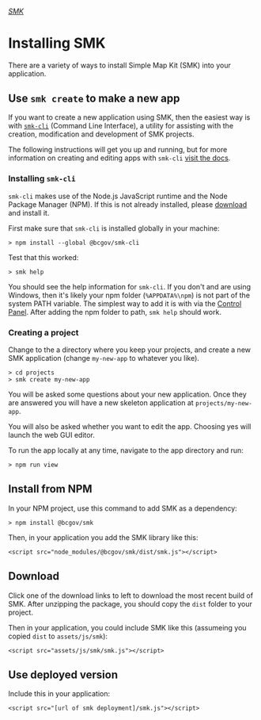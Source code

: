 ###### [SMK](..)

# Installing SMK

There are a variety of ways to install Simple Map Kit (SMK) into your application.

## Use `smk create` to make a new app

If you want to create a new application using SMK, then the easiest way is with [`smk-cli`](https://github.com/bcgov/smk-cli) (Command Line Interface), a utility for assisting with the creation, modification and development of SMK projects.

The following instructions will get you up and running, but for more information on creating and editing apps with `smk-cli` [visit the docs](https://bcgov.github.io/smk-cli/).

### Installing `smk-cli`

`smk-cli` makes use of the Node.js JavaScript runtime and the Node Package Manager (NPM). If this is not already installed, please [download](https://nodejs.org/en/download/) and install it.

First make sure that `smk-cli` is installed globally in your machine:

    > npm install --global @bcgov/smk-cli

Test that this worked:

    > smk help

You should see the help information for `smk-cli`. If you don't and are using Windows, then it's likely your npm folder (`%APPDATA%\npm`) is not part of the system PATH variable. The simplest way to add it is with via the [Control Panel](https://www.computerhope.com/issues/ch000549.htm). After adding the npm folder to path, `smk help` should work.

### Creating a project
Change to the a directory where you keep your projects, and create a new SMK application (change `my-new-app` to whatever you like).

    > cd projects
    > smk create my-new-app

You will be asked some questions about your new application.
Once they are answered you will have a new skeleton application at `projects/my-new-app`.

You will also be asked whether you want to edit the app. Choosing yes will launch the web GUI editor.

To run the app locally at any time, navigate to the app directory and run:

    > npm run view

## Install from NPM

In your NPM project, use this command to add SMK as a dependency:

    > npm install @bcgov/smk

Then, in your application you add the SMK library like this:

    <script src="node_modules/@bcgov/smk/dist/smk.js"></script>


## Download

Click one of the download links to left to download the most recent build of SMK.
After unzipping the package, you should copy the `dist` folder to your project.

Then in your application, you could include SMK like this (assumeing you copied `dist` to `assets/js/smk`):

    <script src="assets/js/smk/smk.js"></script>


## Use deployed version

Include this in your application:

    <script src="[url of smk deployment]/smk.js"></script>


